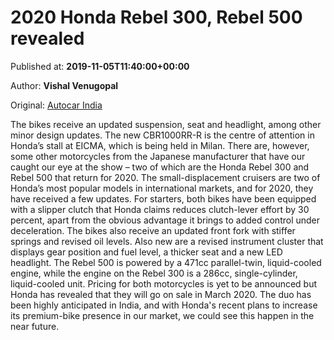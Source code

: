 
# 2020 Honda Rebel 300, Rebel 500 revealed

Published at: **2019-11-05T11:40:00+00:00**

Author: **Vishal Venugopal**

Original: [Autocar India](https://www.autocarindia.com/bike-news/2020-honda-rebel-300-rebel-500-revealed-414754)

The bikes receive an updated suspension, seat and headlight, among other minor design updates.
The new CBR1000RR-R is the centre of attention in Honda’s stall at EICMA, which is being held in Milan. There are, however, some other motorcycles from the Japanese manufacturer that have our caught our eye at the show – two of which are the Honda Rebel 300 and Rebel 500 that return for 2020.
The small-displacement cruisers are two of Honda’s most popular models in international markets, and for 2020, they have received a few updates. For starters, both bikes have been equipped with a slipper clutch that Honda claims reduces clutch-lever effort by 30 percent, apart from the obvious advantage it brings to added control under deceleration. The bikes also receive an updated front fork with stiffer springs and revised oil levels. Also new are a revised instrument cluster that displays gear position and fuel level, a thicker seat and a new LED headlight.
The Rebel 500 is powered by a 471cc parallel-twin, liquid-cooled engine, while the engine on the Rebel 300 is a 286cc, single-cylinder, liquid-cooled unit.
Pricing for both motorcycles is yet to be announced but Honda has revealed that they will go on sale in March 2020. The duo has been highly anticipated in India, and with Honda's recent plans to increase its premium-bike presence in our market, we could see this happen in the near future.
